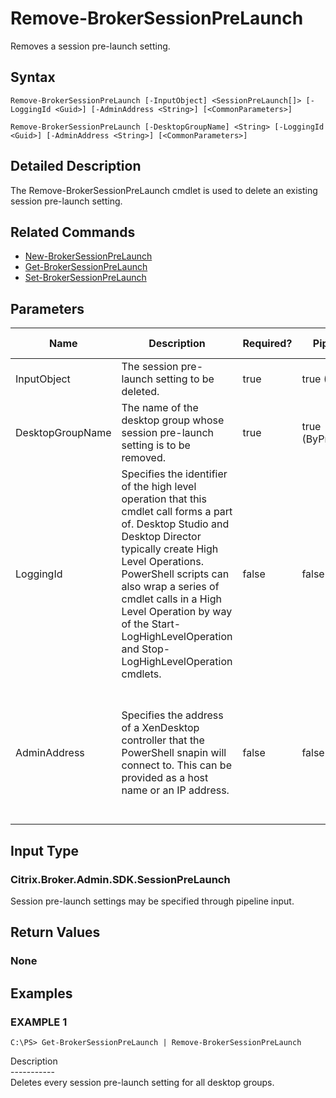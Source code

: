 ﻿# Remove-BrokerSessionPreLaunch

   Removes a session pre-launch setting.

## Syntax
```
Remove-BrokerSessionPreLaunch [-InputObject] <SessionPreLaunch[]> [-LoggingId <Guid>] [-AdminAddress <String>] [<CommonParameters>]

Remove-BrokerSessionPreLaunch [-DesktopGroupName] <String> [-LoggingId <Guid>] [-AdminAddress <String>] [<CommonParameters>]
```

## Detailed Description
   The Remove-BrokerSessionPreLaunch cmdlet is used to delete an existing session pre-launch setting.

## Related Commands
  * [New-BrokerSessionPreLaunch](New-BrokerSessionPreLaunch/)
  * [Get-BrokerSessionPreLaunch](Get-BrokerSessionPreLaunch/)
  * [Set-BrokerSessionPreLaunch](Set-BrokerSessionPreLaunch/)
## Parameters

| Name   | Description | Required? | Pipeline Input | Default Value |
| --- | --- | --- | --- | --- |
| InputObject | The session pre-launch setting to be deleted. | true | true (ByValue) |  |
| DesktopGroupName | The name of the desktop group whose session pre-launch setting is to be removed. | true | true (ByPropertyName) |  |
| LoggingId | Specifies the identifier of the high level operation that this cmdlet call forms a part of. Desktop Studio and Desktop Director typically create High Level Operations. PowerShell scripts can also wrap a series of cmdlet calls in a High Level Operation by way of the Start-LogHighLevelOperation and Stop-LogHighLevelOperation cmdlets. | false | false |  |
| AdminAddress | Specifies the address of a XenDesktop controller that the PowerShell snapin will connect to. This can be provided as a host name or an IP address. | false | false | Localhost. Once a value is provided by any cmdlet, this value will become the default. |

## Input Type
### Citrix.Broker.Admin.SDK.SessionPreLaunch
   Session pre-launch settings may be specified through pipeline input.
## Return Values
### None
   
## Examples

### EXAMPLE 1
```
C:\PS> Get-BrokerSessionPreLaunch | Remove-BrokerSessionPreLaunch
```
   Description<br>-----------<br>Deletes every session pre-launch setting for all desktop groups.

